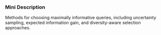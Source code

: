 ### Mini Description

Methods for choosing maximally informative queries, including uncertainty sampling, expected information gain, and diversity-aware selection approaches.
